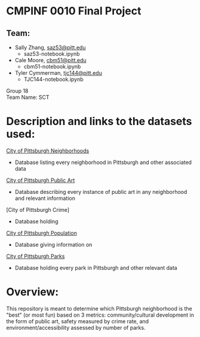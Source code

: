 # CMPINF 0010 Final Project
## Team: ##
- Sally Zhang, saz53@pitt.edu
    - saz53-notebook.ipynb
- Cale Moore, cbm51@pitt.edu
    - cbm51-notebook.ipynb
- Tyler Cymmerman, tjc144@pitt.edu
    - TJC144-notebook.ipynb
    
Group 18 <br>
Team Name: SCT <br>

# Description and links to the datasets used:
[City of Pittsburgh Neighborhoods](https://data.wprdc.org/dataset/neighborhoods2/resource/668d7238-cfd2-492e-b397-51a6e74182ff)

- Database listing every neighborhood in Pittsburgh and other associated data

[City of Pittsburgh Public Art](https://data.wprdc.org/dataset/city-of-pittsburgh-public-art/resource/00d74e83-8a23-486e-841b-286e1332a151)

- Database describing every instance of public art in any neighborhood and relevant information

[City of Pittsburgh Crime]

- Database holding 

[City of Pittsburgh Population](https://data.wprdc.org/dataset/pittsburgh-american-community-survey-2015-miscellaneous-data/resource/82f29015-6905-4b1c-8300-afe9bb2231b3)

- Database giving information on 

[City of Pittsburgh Parks](https://data.wprdc.org/dataset/parks1/resource/bb57d0a7-e8ee-4218-8906-0dedc903038c?inner_span=True)

- Database holding every park in Pittsburgh and other relevant data

# Overview:
This repository is meant to determine which Pittsburgh neighborhood is the "best" (or most fun) based on 3 metrics: community/cultural development in the form of public art, safety measured by crime rate, and environment/accessibility assessed by number of parks.
